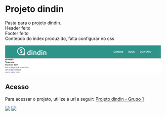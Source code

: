 # Projeto dindin

Pasta para o projeto dindin. <br/>
Header feito <br />
Footer feito<br/>
Conteúdo do index produzido, falta configurar no css


![Aprendendo como anexar foto](header.png "Print da pasta")

## Acesso
Para acessar o projeto, utilize a url a seguir:
[Projeto dindin - Grupo 1](https://github.com/Alexandrespin/DesafioDindin.git)

<!-- ![html 5](https://cdn.jsdelivr.net/gh/devicons/devicon/icons/html5/html5-original.svg) -->

<div>
<img src="https://cdn.jsdelivr.net/gh/devicons/devicon/icons/html5/html5-original.svg" max width="15%"/>

<img src="https://cdn.jsdelivr.net/gh/devicons/devicon/icons/css3/css3-original.svg" max width="15%"/>
</div>